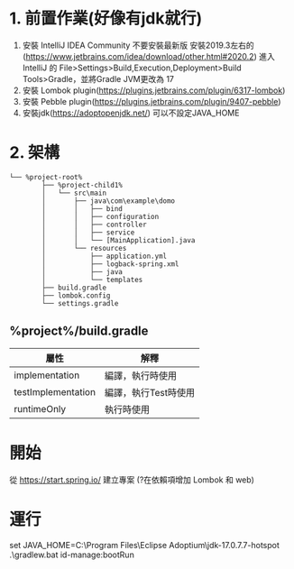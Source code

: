 # 1. 前置作業(好像有jdk就行)
1. 安裝 IntelliJ IDEA Community
   不要安裝最新版 安裝2019.3左右的(https://www.jetbrains.com/idea/download/other.html#2020.2)
    進入 IntelliJ 的 File>Settings>Build,Execution,Deployment>Build Tools>Gradle，並將Gradle JVM更改為 17
2. 安裝 Lombok plugin(https://plugins.jetbrains.com/plugin/6317-lombok)
3. 安裝 Pebble plugin(https://plugins.jetbrains.com/plugin/9407-pebble)
4. 安裝jdk(https://adoptopenjdk.net/)
   可以不設定JAVA_HOME

# 2. 架構
```
└── %project-root%
        ├── %project-child1%
        │   └── src\main
        │       ├── java\com\example\domo
        │       │   ├── bind
        │       │   ├── configuration
        │       │   ├── controller
        │       │   ├── service
        │       │   └── [MainApplication].java
        │       └── resources
        │           ├── application.yml
        │           ├── logback-spring.xml
        │           ├── java
        │           └── templates
        ├── build.gradle
        ├── lombok.config
        └── settings.gradle
```

## %project%/build.gradle
| 屬性               | 解釋                 |
| ------------------ | -------------------- |
| implementation     | 編譯，執行時使用     |
| testImplementation | 編譯，執行Test時使用 |
| runtimeOnly        | 執行時使用           |
	

# 開始
從 https://start.spring.io/ 建立專案
(?在依賴項增加 Lombok 和 web)

# 運行
set JAVA_HOME=C:\Program Files\Eclipse Adoptium\jdk-17.0.7.7-hotspot\
.\gradlew.bat id-manage:bootRun